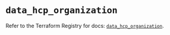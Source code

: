# `data_hcp_organization`

Refer to the Terraform Registry for docs: [`data_hcp_organization`](https://registry.terraform.io/providers/hashicorp/hcp/0.79.0/docs/data-sources/organization).
